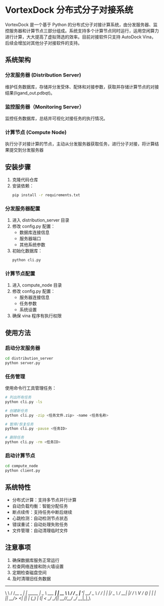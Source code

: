 # VortexDock 分布式分子对接系统

VortexDock 是一个基于 Python 的分布式分子对接计算系统，由分发服务器、监控服务器和计算节点三部分组成。系统支持多个计算节点同时运行，运用空闲算力进行计算，大大提高了虚拟筛选的效率。目前对接软件只支持 AutoDock Vina，后续会增加对其他分子对接软件的支持。

## 系统架构

### 分发服务器 (Distribution Server)
维护任务数据库，存储并分发受体、配体和对接参数，获取并存储计算节点的对接结果(ligand_out.pdbqt)。

### 监控服务器（Monitoring Server）
监控任务数据库，总结并可视化对接任务的执行情况。

### 计算节点 (Compute Node)
执行分子对接计算的节点，主动从分发服务器获取任务，进行分子对接，将计算结果提交到分发服务器
 
## 安装步骤

1. 克隆代码仓库
2. 安装依赖：
   ```bash
   pip install -r requirements.txt
   ```

### 分发服务器配置

1. 进入 distribution_server 目录
2. 修改 config.py 配置：
   - 数据库连接信息
   - 服务器端口
   - 其他系统参数
3. 初始化数据库：
   ```bash
   python cli.py
   ```

### 计算节点配置

1. 进入 compute_node 目录
2. 修改 config.py 配置：
   - 服务器连接信息
   - 任务参数
   - 系统设置
3. 确保 vina 程序有执行权限

## 使用方法

### 启动分发服务器

```bash
cd distribution_server
python server.py
```

### 任务管理

使用命令行工具管理任务：

```bash
# 列出所有任务
python cli.py -ls

# 创建新任务
python cli.py -zip <任务文件.zip> -name <任务名称>

# 暂停/恢复任务
python cli.py -pause <任务ID>

# 删除任务
python cli.py -rm <任务ID>
```

### 启动计算节点

```bash
cd compute_node
python client.py
```

## 系统特性

- 分布式计算：支持多节点并行计算
- 自动负载均衡：智能分配任务
- 断点续传：支持任务中断后继续
- 心跳检测：自动检测节点状态
- 错误重试：自动处理失败任务
- 文件管理：自动清理临时文件

## 注意事项

1. 确保数据库服务正常运行
2. 检查网络连接和防火墙设置
3. 定期检查磁盘空间
4. 及时清理旧任务数据

 __     __         _            ____             _    
 \ \   / /__  _ __| |_ _____  _|  _ \  ___   ___| | __
  \ \ / / _ \| '__| __/ _ \ \/ / | | |/ _ \ / __| |/ /
   \ V / (_) | |  | ||  __/>  <| |_| | (_) | (__|   < 
    \_/ \___/|_|   \__\___/_/\_\____/ \___/ \___|_|\_\
                                                      